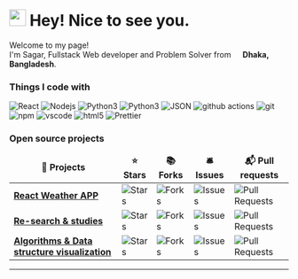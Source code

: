 <h1><img src="https://emojis.slackmojis.com/emojis/images/1531849430/4246/blob-sunglasses.gif?1531849430" width="30"/> Hey! Nice to see you.</h1>


<p>Welcome to my page! </br> I'm Sagar, Fullstack Web developer and Problem Solver from <img src="https://cdnjs.cloudflare.com/ajax/libs/flag-icon-css/3.5.0/flags/1x1/bd.svg" width="13"/> <b>Dhaka, Bangladesh</b>. </p>
<h3>Things I code with</h3>
<p>
  <img alt="React" src="https://img.shields.io/badge/-React-45b8d8?style=flat-square&logo=react&logoColor=white" />
  <img alt="Nodejs" src="https://img.shields.io/badge/-Nodejs-43853d?style=flat-square&logo=Node.js&logoColor=white" />
  <img alt="Python3" src="https://img.shields.io/badge/-Python3-0d89fc?style=flat-square&logo=python&logoColor=white" />
  <img alt="Python3" src="https://img.shields.io/badge/-JavaScript-dfff6b?style=flat-square&logo=javascript&logoColor=black" />
  <img alt="JSON" src="https://img.shields.io/badge/-JSON-7d7c7c?style=flat-square&logo=json">

<!--   <img alt="Docker" src="https://img.shields.io/badge/-Docker-46a2f1?style=flat-square&logo=docker&logoColor=white" /> -->
  <img alt="github actions" src="https://img.shields.io/badge/-Github_Actions-2088FF?style=flat-square&logo=github-actions&logoColor=black" />
  <img alt="git" src="https://img.shields.io/badge/-Git-F05032?style=flat-square&logo=git&logoColor=white" />
  <img alt="npm" src="https://img.shields.io/badge/-NPM-CB3837?style=flat-square&logo=npm&logoColor=white" />
  <img alt="vscode" src="https://img.shields.io/badge/-VS Code-36a4ff?style=flat-square&logo=vscode&logoColor=white" />
  <img alt="html5" src="https://img.shields.io/badge/-HTML5-E34F26?style=flat-square&logo=html5&logoColor=white" />
  <img alt="Prettier" src="https://img.shields.io/badge/-Prettier-F7B93E?style=flat-square&logo=prettier&logoColor=white" />
<!--   <img alt="MongoDB" src="https://img.shields.io/badge/-MongoDB-13aa52?style=flat-square&logo=mongodb&logoColor=white" /> -->
</p>
<h3>Open source projects</h3>
<table>
  <thead align="center">
    <tr border: none;>
      <td><b>🎁 Projects</b></td>
      <td><b>⭐ Stars</b></td>
      <td><b>📚 Forks</b></td>
      <td><b>🛎 Issues</b></td>
      <td><b>📬 Pull requests</b></td>
    </tr>
  </thead>
  <tbody>
    <tr>
      <td><a href="https://sagarhasan273.github.io/Weather-app-react/"><b>React Weather APP</b></a></td>
      <td><img alt="Stars" src="https://img.shields.io/github/stars/sagarhasan273/Weather-app-react?style=flat-square&labelColor=343b41"/></td>
      <td><img alt="Forks" src="https://img.shields.io/github/forks/sagarhasan273/Weather-app-react?style=flat-square&labelColor=343b41"/></td>
      <td><img alt="Issues" src="https://img.shields.io/github/issues/sagarhasan273/Weather-app-react?style=flat-square&labelColor=343b41"/></td>
      <td><img alt="Pull Requests" src="https://img.shields.io/github/issues-pr/sagarhasan273/Weather-app-react?style=flat-square&labelColor=343b41"/></td>
    </tr>
	  <tr>
      <td><a href=""><b>Re-search & studies</b></a></td>
      <td><img alt="Stars" src="https://img.shields.io/github/stars/sagarhasan273/Re-Search-and-Study?style=flat-square&labelColor=343b41"/></td>
      <td><img alt="Forks" src="https://img.shields.io/github/forks/sagarhasan273/Re-Search-and-Study?style=flat-square&labelColor=343b41"/></td>
      <td><img alt="Issues" src="https://img.shields.io/github/issues/sagarhasan273/Re-Search-and-Study?style=flat-square&labelColor=343b41"/></td>
      <td><img alt="Pull Requests" src="https://img.shields.io/github/issues-pr/sagarhasan273/Re-Search-and-Study?style=flat-square&labelColor=343b41"/></td>
    </tr>
    <tr>
      <td><a href=""><b>Algorithms & Data structure visualization</b></a></td>
      <td><img alt="Stars" src="https://img.shields.io/github/stars/sagarhasan273/Algorithm-Visualizer?style=flat-square&labelColor=343b41"/></td>
      <td><img alt="Forks" src="https://img.shields.io/github/forks/sagarhasan273/Algorithm-Visualizer?style=flat-square&labelColor=343b41"/></td>
      <td><img alt="Issues" src="https://img.shields.io/github/issues/sagarhasan273/Algorithm-Visualizerstyle=flat-square&labelColor=343b41"/></td>
      <td><img alt="Pull Requests" src="https://img.shields.io/github/issues-pr/sagarhasan273/Algorithm-Visualizer?style=flat-square&labelColor=343b41"/></td>
    </tr>
  </tbody>
</table>

------------
